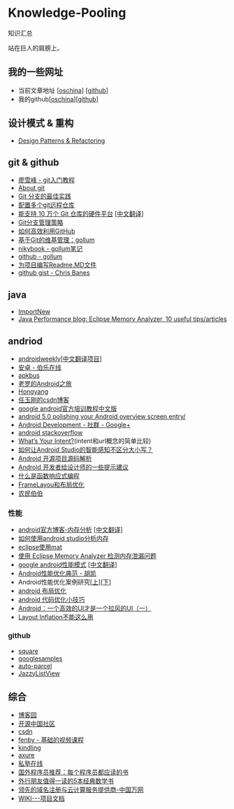 # Knowledge-Pooling
知识汇总

站在巨人的肩膀上。

## 我的一些网址
 * 当前文章地址
 	[[oschina](http://git.oschina.net/softwater/Knowledge-Pooling/blob/master/README.md)]
 	[[github](https://github.com/zjq125/Knowledge-Pooling/blob/master/README.md)]
 * 我的github[[oschina](http://git.oschina.net/softwater)][[github](https://github.com/zjq125)]

## 设计模式 & 重构
 * [Design Patterns & Refactoring](http://sourcemaking.com/)




## git & github
 * [廖雪峰 - git入门教程](http://www.liaoxuefeng.com/wiki/0013739516305929606dd18361248578c67b8067c8c017b000)
 * [About git](http://git-scm.com/about)
 * [Git 分支的最佳实践](http://jiongks.name/blog/a-successful-git-branching-model/)
 * [配置多个git远程仓库](http://blog.csdn.net/jackie03/article/details/37599811)
 * [能支持 10 万个 Git 仓库的硬件平台](https://about.gitlab.com/2015/01/03/the-hardware-that-powers-100k-git-repos/)
 	[[中文翻译](http://www.oschina.net/translate/the-hardware-that-powers-100k-git-repos)]
 * [Git分支管理策略](http://www.ruanyifeng.com/blog/2012/07/git.html)
 * [如何高效利用GitHub](http://www.yangzhiping.com/tech/github.html)
 * [基于Git的维基管理：gollum](http://www.yangzhiping.com/tech/gollum.html)
 * [nikybook - gollum笔记](http://www.360doc.com/content/14/0526/16/14416931_381155909.shtml)
 * [github - gollum](https://github.com/gollum/gollum)
 * [为项目编写Readme.MD文件](http://blog.csdn.net/chaoyuan899/article/details/38703103)
 * [github gist - Chris Banes](https://gist.github.com/chrisbanes)




## java
 * [ImportNew](http://www.importnew.com/)
 * [Java Performance blog: Eclipse Memory Analyzer, 10 useful tips/articles](http://kohlerm.blogspot.com/2009/07/eclipse-memory-analyzer-10-useful.html)




## andriod
 * [androidweekly](http://androidweekly.net/)[[中文翻译项目](https://github.com/AWCNTT/ArticleTranslateProject)]
 * [安卓 - 伯乐在线](http://android.jobbole.com/)
 * [apkbus](http://www.apkbus.com/)
 * [老罗的Android之旅](http://blog.csdn.net/Luoshengyang/article/list/6)
 * [Hongyang](http://blog.csdn.net/lmj623565791)
 * [任玉刚的csdn博客](http://blog.csdn.net/singwhatiwanna/article/list/6)
 * [google android官方培训教程中文版](http://hukai.me/android-training-course-in-chinese/index.html)
 * [android 5.0 polishing your Android overview screen entry/](http://www.bignerdranch.com/blog/polishing-your-Android-overview-screen-entry/)
 * [Android Development - 社群 - Google+](https://plus.google.com/communities/105153134372062985968)
 * [android stackoverflow](http://stackoverflow.com/tags/android/info)
 * [What’s Your Intent?](http://ryanharter.com/blog/2014/11/26/whats-your-intent/)(intent和url概念的简单比较)
 * [如何让Android Studio的智能感知不区分大小写？](http://ask.csdn.net/questions/155844)
 * [Android 开源项目源码解析](https://github.com/android-cn/android-open-project-analysis)
 * [Android 开发者给设计师的一些提示建议](http://blog.chengyunfeng.com/?p=687)
 * [什么是函数响应式编程](http://www.bignerdranch.com/blog/what-is-functional-reactive-programming/?utm_source=Android+Weekly&utm_campaign=8d924b498e-Android_Weekly_140&utm_medium=email&utm_term=0_4eb677ad19-8d924b498e-337894005)
 * [FrameLayou和布局优化](http://android.blog.51cto.com/268543/308090/)
 * [农民伯伯](http://www.cnblogs.com/over140/)

 ### 性能
  * [android官方博客-内存分析](android-developers.blogspot.com/2011/03/memory-analysis-for-android.html)
  	[[中文翻译](http://www.cnblogs.com/wisekingokok/archive/2011/11/30/2245790.html)]
  * [如何使用android studio分析内存](http://stackoverflow.com/questions/24547555/how-to-analyze-memory-using-android-studio)
  * [eclipse使用mat](http://mikewang.blog.51cto.com/3826268/1254306/)
  * [使用 Eclipse Memory Analyzer 检测内存泄漏问题](http://blog.csdn.net/moneyice/article/details/2644503)
  * [google android性能模式](http://www.infoq.com/news/2015/01/google-android-performance)
  	[[中文翻译](http://www.infoq.com/cn/news/2015/01/google-android-performance)]
  * [Android性能优化典范 - 胡凯](http://hukai.me/android-performance-patterns/)
  * Android性能优化案例研究[[上](http://www.importnew.com/3784.html)][[下](http://www.importnew.com/4065.html)]
  * [android 布局优化](http://www.lightskystreet.com/2015/01/19/android-layout-optimize/)
  * [android 代码优化小技巧](http://www.lightskystreet.com/2015/01/17/android-code-optimize-tips/)
  * [Android：一个高效的UI才是一个拉风的UI（一）](http://android.jobbole.com/78189/)
  * [Layout Inflation不能这么用](http://android.jobbole.com/72156/)
 
 ### github
  * [square](https://github.com/square)
  * [googlesamples](https://github.com/googlesamples)
  * [auto-parcel](https://github.com/frankiesardo/auto-parcel)
  * [JazzyListView](https://github.com/twotoasters/JazzyListView)




## 综合
 * [博客园](http://www.cnblogs.com/)
 * [开源中国社区](http://www.oschina.net/)
 * [csdn](http://www.csdn.net/)
 * [fenby - 基础的视频课程](http://www.fenby.com/)
 * [kindling](https://www.kindlingapp.com/)
 * [axure](http://www.axure.com/)
 * [私塾在线](http://sishuok.com/)
 * [国外程序员推荐：每个程序员都应读的书](http://blog.jobbole.com/5886/)
 * [外行朋友值得一读的5本经典数学书](http://blog.jobbole.com/55179/)
 * [领先的域名注册与云计算服务提供商-中国万网](http://www.net.cn/)
 * [WIKI---项目文档](http://www.blogjava.net/jasmine214--love/archive/2010/06/13/323537.html)























